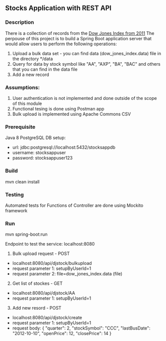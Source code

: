 ## Stocks Application with REST API

### Description

There is a collection of records from the [Dow Jones Index from 2011](http://archive.ics.uci.edu/ml/datasets/Dow+Jones+Index#) 
The perpouse of this project is to build a Spring Boot application server that would allow users to perform the following operations:

1. Upload a bulk data set - you can find data (dow_jones_index.data) file in the directory */data
2. Query for data by stock symbol like "AA", "AXP", "BA", "BAC" and others that you can find in the data file
3. Add a new record

### Assumptions:

1. User authentication is not implemented and done outside of the scope of this module
2. Functional tesing is done using Postman app
3. Bulk upload is implemented using Apache Commons CSV 
 
### Prerequisite

Java 8
PostgreSQL DB setup:
* url: jdbc:postgresql://localhost:5432/stocksappdb
* username: stocksappuser
* password: stocksappuser123

### Build

mvn clean install

###  Testing

Automated tests for Functions of Controller are done using Mockito framework

### Run

mvn spring-boot:run
 
Endpoint to test the service: localhost:8080
1. Bulk upload request - POST
  * localhost:8080/api/djstock/bulkupload
  * request parameter 1: setupByUserId=1 
  * request parameter 2: file=dow_jones_index.data (file) 

2. Get list of stockes - GET
  * localhost:8080/api/djstock/AA
  * request parameter 1: setupByUserId=1 

3. Add new resord - POST
  * localhost:8080/api/djstock/create
  * request parameter 1: setupByUserId=1
  * request body:
{
    "quarter": 2,
    "stockSymbol": "CCC",
    "lastBusDate": "2012-10-10",
    "openPrice": 12,
    "closePrice": 14
}

